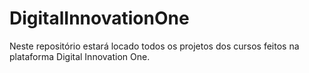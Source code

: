 # DigitalInnovationOne
Neste repositório estará locado todos os projetos dos cursos feitos na plataforma Digital Innovation One.

